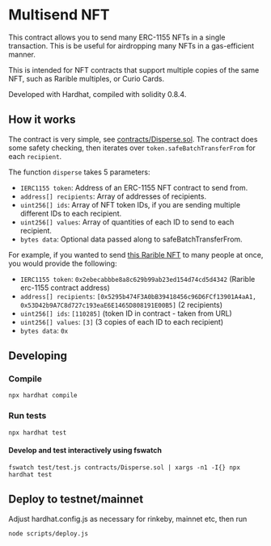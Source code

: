 # Multisend NFT

This contract allows you to send many ERC-1155 NFTs in a single transaction. This is be useful for airdropping many NFTs in a gas-efficient manner.

This is intended for NFT contracts that support multiple copies of the same NFT, such as Rarible multiples, or Curio Cards.

Developed with Hardhat, compiled with solidity 0.8.4.

## How it works

The contract is very simple, see [contracts/Disperse.sol](contracts/Disperse.sol). The contract does some safety checking, then iterates over `token.safeBatchTransferFrom` for each `recipient`.

The function `disperse` takes 5 parameters:
- `IERC1155 token`: Address of an ERC-1155 NFT contract to send from.
- `address[] recipients`: Array of addresses of recipients.
- `uint256[] ids`: Array of NFT token IDs, if you are sending multiple different IDs to each recipient.
- `uint256[] values`: Array of quantities of each ID to send to each recipient.
- `bytes data`: Optional data passed along to safeBatchTransferFrom.

For example, if you wanted to send [this Rarible NFT](https://rinkeby.rarible.com/token/0x2ebecabbbe8a8c629b99ab23ed154d74cd5d4342:110285?tab=owners) to many people at once, you would provide the following:
- `IERC1155 token`: `0x2ebecabbbe8a8c629b99ab23ed154d74cd5d4342` (Rarible erc-1155 contract address)
- `address[] recipients`: `[0x5295b474F3A0bB39418456c96D6FCf13901A4aA1, 0x53D42b9A7C8d727c193eaE6E1465D808191E00B5]` (2 recipients)
- `uint256[] ids`: `[110285]` (token ID in contract - taken from URL)
- `uint256[] values`: `[3]` (3 copies of each ID to each recipient)
- `bytes data`: `0x`

## Developing

### Compile

    npx hardhat compile

### Run tests

    npx hardhat test

#### Develop and test interactively using fswatch

    fswatch test/test.js contracts/Disperse.sol | xargs -n1 -I{} npx hardhat test

## Deploy to testnet/mainnet

Adjust hardhat.config.js as necessary for rinkeby, mainnet etc, then run

    node scripts/deploy.js
